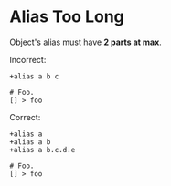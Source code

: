 # Alias Too Long

Object's alias must have **2 parts at max**. 

Incorrect:

```eo
+alias a b c

# Foo.
[] > foo
```

Correct:

```eo
+alias a
+alias a b
+alias a b.c.d.e

# Foo.
[] > foo
```
